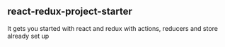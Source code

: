 ## react-redux-project-starter
It gets you started with react and redux with actions, reducers and store already set up